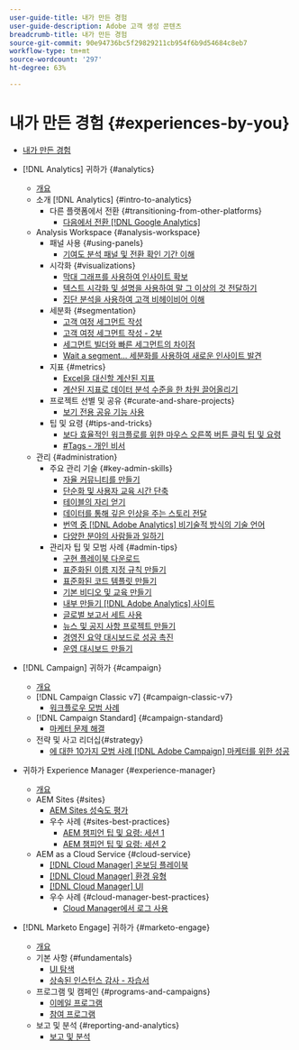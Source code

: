 ```yaml
---
user-guide-title: 내가 만든 경험
user-guide-description: Adobe 고객 생성 콘텐츠
breadcrumb-title: 내가 만든 경험
source-git-commit: 90e94736bc5f29829211cb954f6b9d54684c8eb7
workflow-type: tm+mt
source-wordcount: '297'
ht-degree: 63%

---
```



# 내가 만든 경험 {#experiences-by-you}

+ [내가 만든 경험](/help/overview.md)

+ [!DNL Analytics] 귀하가 {#analytics}
   + [개요](/help/analytics/overview.md)
   + 소개 [!DNL Analytics] {#intro-to-analytics}
      + 다른 플랫폼에서 전환 {#transitioning-from-other-platforms}
         + [다음에서 전환 [!DNL Google Analytics]](/help/analytics/intro-to-analytics/transitioning-from-other-platforms/transition-from-google-analytics.md)
   + Analysis Workspace {#analysis-workspace}
      + 패널 사용 {#using-panels}
         + [기여도 분석 패널 및 전환 확인 기간 이해](/help/analytics/analysis-workspace/using-panels/understanding-adobe-analytics-attribution-panel-and-lookback-windows.md)
      + 시각화 {#visualizations}
         + [막대 그래프를 사용하여 인사이트 확보](/help/analytics/analysis-workspace/visualizations/unlocking-insights-with-histograms.md)
         + [텍스트 시각화 및 설명을 사용하여 말 그 이상의 것 전달하기](/help/analytics/analysis-workspace/visualizations/more-than-words-using-text-visualizations-and-descriptions.md)
         + [집단 분석을 사용하여 고객 비헤이비어 이해](/help/analytics/analysis-workspace/visualizations/use-cohort-analysis-to-understand-customer-behavior.md)
      + 세분화 {#segmentation}
         + [고객 여정 세그먼트 작성](/help/analytics/analysis-workspace/segmentation/building-customer-journey-segments.md)
         + [고객 여정 세그먼트 작성 - 2부](/help/analytics/analysis-workspace/segmentation/building-customer-journey-segments-part-two.md)
         + [세그먼트 빌더와 빠른 세그먼트의 차이점](/help/analytics/analysis-workspace/segmentation/differences-between-the-segment-builder-and-quick-segments.md)
         + [Wait a segment… 세분화를 사용하여 새로운 인사이트 발견](/help/analytics/analysis-workspace/segmentation/segmentation-to-discover-new-insights.md)
      + 지표 {#metrics}
         + [Excel을 대신할 계산된 지표](/help/analytics/analysis-workspace/metrics/goodbye-excel-hello-calculated-metrics.md)
         + [계산된 지표로 데이터 분석 수준을 한 차원 끌어올리기](../analytics/analysis-workspace/metrics/take-your-data-analysis-to-the-next-level-with-calculated-metrics.md)
      + 프로젝트 선별 및 공유 {#curate-and-share-projects}
         + [보기 전용 공유 기능 사용](/help/analytics/analysis-workspace/curate-and-share-projects/unlocking-the-power-of-view-only-sharing.md)
      + 팁 및 요령 {#tips-and-tricks}
         + [보다 효율적인 워크플로를 위한 마우스 오른쪽 버튼 클릭 팁 및 요령](/help/analytics/analysis-workspace/tips-and-tricks/right-click-tips-and-tricks-for-more-efficient-workflows.md)
         + [#Tags - 개인 비서](/help/analytics/analysis-workspace/tips-and-tricks/tags-your-personal-assistant.md)
   + 관리 {#administration}
      + 주요 관리 기술 {#key-admin-skills}
         + [자율 커뮤니티를 만들기](/help/analytics/administration/key-admin-skills/empowered-community.md)
         + [단순화 및 사용자 교육 시간 단축](/help/analytics/administration/key-admin-skills/simplify-training-users.md)
         + [테이블의 자리 얻기](/help/analytics/administration/key-admin-skills/gaining-a-seat-at-the-table.md)
         + [데이터를 통해 깊은 인상을 주는 스토리 전달](/help/analytics/administration/key-admin-skills/telling-impactful-stories-with-data.md)
         + [번역 중 [!DNL Adobe Analytics] 비기술적 방식의 기술 언어](/help/analytics/administration/key-admin-skills/translating-adobe-analytics-technical-language.md)
         + [다양한 분야의 사람들과 일하기](/help/analytics/administration/key-admin-skills/working-cross-functionally.md)
      + 관리자 팁 및 모범 사례 {#admin-tips}
         + [구현 플레이북 다운로드](/help/analytics/administration/admin-tips/download-the-adobe-analytics-implementation-playbook.md)
         + [표준화된 이름 지정 규칙 만들기](/help/analytics/administration/admin-tips/create-standardized-naming-conventions.md)
         + [표준화된 코드 템플릿 만들기](/help/analytics/administration/admin-tips/create-standardized-code-templates.md)
         + [기본 비디오 및 교육 만들기](/help/analytics/administration/admin-tips/create-basic-videos-and-training.md)
         + [내부 만들기 [!DNL Adobe Analytics] 사이트](/help/analytics/administration/admin-tips/create-an-internal-adobe-analytics-site.md)
         + [글로벌 보고서 세트 사용](/help/analytics/administration/admin-tips/use-a-global-report-suite.md)
         + [뉴스 및 공지 사항 프로젝트 만들기](/help/analytics/administration/admin-tips/create-a-news-and-announcements-project.md)
         + [경영진 요약 대시보드로 성공 촉진](/help/analytics/administration/admin-tips/driving-success-with-executive-summary-dashboards.md)
         + [운영 대시보드 만들기](/help/analytics/administration/admin-tips/create-operational-dashboards.md)
+ [!DNL Campaign] 귀하가 {#campaign}
   + [개요](/help/campaign/overview.md)
   + [!DNL Campaign Classic v7] {#campaign-classic-v7}
      + [워크플로우 모범 사례](/help/campaign/ac-v7/workflow-best-practices-for-marketers.md)
   + [!DNL Campaign Standard] {#campaign-standard}
      + [마케터 문제 해결](/help/campaign/acs/troubleshooting-for-marketers.md)
   + 전략 및 사고 리더십{#strategy}
      + [에 대한 10가지 모범 사례 [!DNL Adobe Campaign] 마케터를 위한 성공](/help/campaign/10-best-practices-for-marketers.md)
+ 귀하가 Experience Manager {#experience-manager}
   + [개요](/help/experience-manager/overview.md)
   + AEM Sites {#sites}
      + [AEM Sites 성숙도 평가](/help/experience-manager/sites/expert-resources/maturity-assessment.md)
      + 우수 사례 {#sites-best-practices}
         + [AEM 챔피언 팁 및 요령: 세션 1](/help/experience-manager/sites/expert-resources/champion-tips-1.md)
         + [AEM 챔피언 팁 및 요령: 세션 2](/help/experience-manager/sites/expert-resources/champion-tips-2.md)
   + AEM as a Cloud Service {#cloud-service}
      + [[!DNL Cloud Manager] 온보딩 플레이북](/help/experience-manager/cloud-service/expert-resources/aem-champions/onboarding-playbook.md)
      + [[!DNL Cloud Manager] 환경 유형](/help/experience-manager/cloud-service/expert-resources/aem-champions/environment-types.md)
      + [[!DNL Cloud Manager] UI](/help/experience-manager/cloud-service/expert-resources/aem-champions/cloud-manager-ui.md)
      + 우수 사례 {#cloud-manager-best-practices}
         + [Cloud Manager에서 로그 사용](/help/experience-manager/cloud-service/expert-resources/aem-champions/cloud-manager-using-logs.md)
+ [!DNL Marketo Engage] 귀하가 {#marketo-engage}
   + [개요](/help/marketo/overview.md)
   + 기본 사항 {#fundamentals}
      + [UI 탐색](/help/marketo/fundamentals/ui-navigation.md)
      + [상속된 인스턴스 감사 - 자습서](https://experienceleague.adobe.com/docs/experiences-by-you/auditing-an-inherited-instance/overview.html)
   + 프로그램 및 캠페인 {#programs-and-campaigns}
      + [이메일 프로그램](/help/marketo/programs/email-programs.md)
      + [참여 프로그램](/help/marketo/programs/engagement-programs.md)
   + 보고 및 분석 {#reporting-and-analytics}
      + [보고 및 분석](/help/marketo/reporting/reporting-and-analytics.md)
